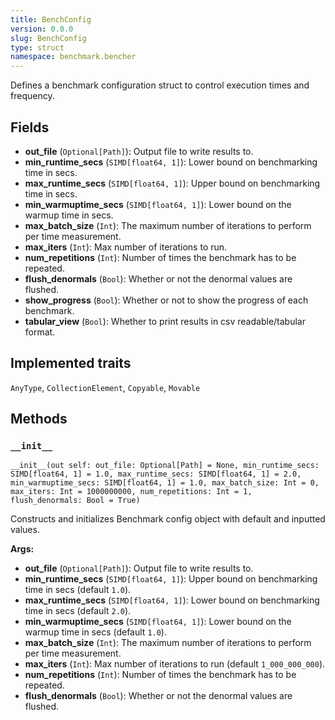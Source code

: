 ```yaml
---
title: BenchConfig
version: 0.0.0
slug: BenchConfig
type: struct
namespace: benchmark.bencher
---
```


<section class='mojo-docs'>

Defines a benchmark configuration struct to control execution times and
frequency.

## Fields

- ​<b>out_file</b> (`Optional[Path]`): Output file to write results to.
- ​<b>min_runtime_secs</b> (`SIMD[float64, 1]`): Lower bound on benchmarking time
  in secs.
- ​<b>max_runtime_secs</b> (`SIMD[float64, 1]`): Upper bound on benchmarking time
  in secs.
- ​<b>min_warmuptime_secs</b> (`SIMD[float64, 1]`): Lower bound on the warmup time
  in secs.
- ​<b>max_batch_size</b> (`Int`): The maximum number of iterations to perform per
  time measurement.
- ​<b>max_iters</b> (`Int`): Max number of iterations to run.
- ​<b>num_repetitions</b> (`Int`): Number of times the benchmark has to be
  repeated.
- ​<b>flush_denormals</b> (`Bool`): Whether or not the denormal values are
  flushed.
- ​<b>show_progress</b> (`Bool`): Whether or not to show the progress of each
  benchmark.
- ​<b>tabular_view</b> (`Bool`): Whether to print results in csv readable/tabular
  format.

## Implemented traits

`AnyType`,
`CollectionElement`,
`Copyable`,
`Movable`

## Methods

### `__init__`

<div class='mojo-function-detail'>

<div class="mojo-function-sig">

```mojo
__init__(out self: out_file: Optional[Path] = None, min_runtime_secs: SIMD[float64, 1] = 1.0, max_runtime_secs: SIMD[float64, 1] = 2.0, min_warmuptime_secs: SIMD[float64, 1] = 1.0, max_batch_size: Int = 0, max_iters: Int = 1000000000, num_repetitions: Int = 1, flush_denormals: Bool = True)
```

</div>

Constructs and initializes Benchmark config object with default and inputted values.

**Args:**

- ​<b>out_file</b> (`Optional[Path]`): Output file to write results to.
- ​<b>min_runtime_secs</b> (`SIMD[float64, 1]`): Upper bound on benchmarking time
  in secs (default `1.0`).
- ​<b>max_runtime_secs</b> (`SIMD[float64, 1]`): Lower bound on benchmarking time
  in secs (default `2.0`).
- ​<b>min_warmuptime_secs</b> (`SIMD[float64, 1]`): Lower bound on the warmup time
  in secs (default `1.0`).
- ​<b>max_batch_size</b> (`Int`): The maximum number of iterations to perform per
  time measurement.
- ​<b>max_iters</b> (`Int`): Max number of iterations to run (default
  `1_000_000_000`).
- ​<b>num_repetitions</b> (`Int`): Number of times the benchmark has to be
  repeated.
- ​<b>flush_denormals</b> (`Bool`): Whether or not the denormal values are
  flushed.

</div>

</section>
